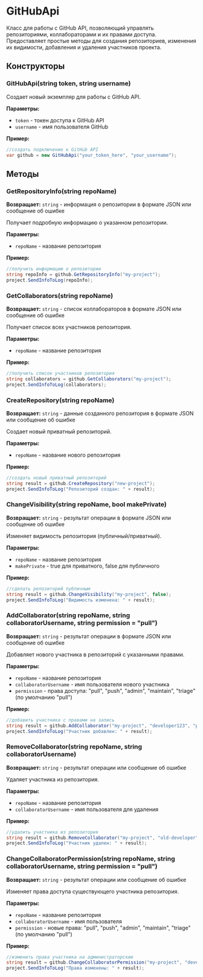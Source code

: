 # GitHubApi

Класс для работы с GitHub API, позволяющий управлять репозиториями, коллабораторами и их правами доступа. Предоставляет простые методы для создания репозиториев, изменения их видимости, добавления и удаления участников проекта.

## Конструкторы

### GitHubApi(string token, string username)

Создает новый экземпляр для работы с GitHub API.

**Параметры:**
- `token` - токен доступа к GitHub API
- `username` - имя пользователя GitHub

**Пример:**
```csharp
//создать подключение к GitHub API
var github = new GitHubApi("your_token_here", "your_username");
```

## Методы

### GetRepositoryInfo(string repoName)

**Возвращает:** `string` - информация о репозитории в формате JSON или сообщение об ошибке

Получает подробную информацию о указанном репозитории.

**Параметры:**
- `repoName` - название репозитория

**Пример:**
```csharp
//получить информацию о репозитории
string repoInfo = github.GetRepositoryInfo("my-project");
project.SendInfoToLog(repoInfo);
```

### GetCollaborators(string repoName)

**Возвращает:** `string` - список коллабораторов в формате JSON или сообщение об ошибке

Получает список всех участников репозитория.

**Параметры:**
- `repoName` - название репозитория

**Пример:**
```csharp
//получить список участников репозитория
string collaborators = github.GetCollaborators("my-project");
project.SendInfoToLog(collaborators);
```

### CreateRepository(string repoName)

**Возвращает:** `string` - данные созданного репозитория в формате JSON или сообщение об ошибке

Создает новый приватный репозиторий.

**Параметры:**
- `repoName` - название нового репозитория

**Пример:**
```csharp
//создать новый приватный репозиторий
string result = github.CreateRepository("new-project");
project.SendInfoToLog("Репозиторий создан: " + result);
```

### ChangeVisibility(string repoName, bool makePrivate)

**Возвращает:** `string` - результат операции в формате JSON или сообщение об ошибке

Изменяет видимость репозитория (публичный/приватный).

**Параметры:**
- `repoName` - название репозитория
- `makePrivate` - true для приватного, false для публичного

**Пример:**
```csharp
//сделать репозиторий публичным
string result = github.ChangeVisibility("my-project", false);
project.SendInfoToLog("Видимость изменена: " + result);
```

### AddCollaborator(string repoName, string collaboratorUsername, string permission = "pull")

**Возвращает:** `string` - результат операции в формате JSON или сообщение об ошибке

Добавляет нового участника в репозиторий с указанными правами.

**Параметры:**
- `repoName` - название репозитория
- `collaboratorUsername` - имя пользователя нового участника
- `permission` - права доступа: "pull", "push", "admin", "maintain", "triage" (по умолчанию "pull")

**Пример:**
```csharp
//добавить участника с правами на запись
string result = github.AddCollaborator("my-project", "developer123", "push");
project.SendInfoToLog("Участник добавлен: " + result);
```

### RemoveCollaborator(string repoName, string collaboratorUsername)

**Возвращает:** `string` - результат операции или сообщение об ошибке

Удаляет участника из репозитория.

**Параметры:**
- `repoName` - название репозитория
- `collaboratorUsername` - имя пользователя для удаления

**Пример:**
```csharp
//удалить участника из репозитория
string result = github.RemoveCollaborator("my-project", "old-developer");
project.SendInfoToLog("Участник удален: " + result);
```

### ChangeCollaboratorPermission(string repoName, string collaboratorUsername, string permission = "pull")

**Возвращает:** `string` - результат операции или сообщение об ошибке

Изменяет права доступа существующего участника репозитория.

**Параметры:**
- `repoName` - название репозитория
- `collaboratorUsername` - имя пользователя
- `permission` - новые права: "pull", "push", "admin", "maintain", "triage" (по умолчанию "pull")

**Пример:**
```csharp
//изменить права участника на администраторские
string result = github.ChangeCollaboratorPermission("my-project", "developer123", "admin");
project.SendInfoToLog("Права изменены: " + result);
```